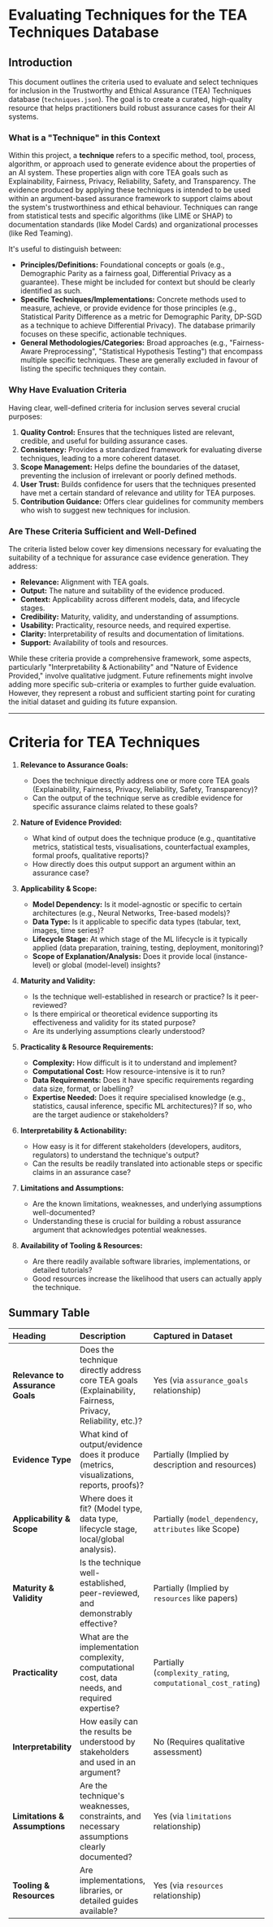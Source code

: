 # Evaluating Techniques for the TEA Techniques Database

## Introduction

This document outlines the criteria used to evaluate and select techniques for inclusion in the Trustworthy and Ethical Assurance (TEA) Techniques database (`techniques.json`). The goal is to create a curated, high-quality resource that helps practitioners build robust assurance cases for their AI systems.

### What is a "Technique" in this Context

Within this project, a **technique** refers to a specific method, tool, process, algorithm, or approach used to generate evidence about the properties of an AI system. These properties align with core TEA goals such as Explainability, Fairness, Privacy, Reliability, Safety, and Transparency. The evidence produced by applying these techniques is intended to be used within an argument-based assurance framework to support claims about the system's trustworthiness and ethical behaviour. Techniques can range from statistical tests and specific algorithms (like LIME or SHAP) to documentation standards (like Model Cards) and organizational processes (like Red Teaming).

It's useful to distinguish between:

- **Principles/Definitions:** Foundational concepts or goals (e.g., Demographic Parity as a fairness goal, Differential Privacy as a guarantee). These might be included for context but should be clearly identified as such.
- **Specific Techniques/Implementations:** Concrete methods used to measure, achieve, or provide evidence for those principles (e.g., Statistical Parity Difference as a metric for Demographic Parity, DP-SGD as a technique to achieve Differential Privacy). The database primarily focuses on these specific, actionable techniques.
- **General Methodologies/Categories:** Broad approaches (e.g., "Fairness-Aware Preprocessing", "Statistical Hypothesis Testing") that encompass multiple specific techniques. These are generally excluded in favour of listing the specific techniques they contain.

### Why Have Evaluation Criteria

Having clear, well-defined criteria for inclusion serves several crucial purposes:

1. **Quality Control:** Ensures that the techniques listed are relevant, credible, and useful for building assurance cases.
2. **Consistency:** Provides a standardized framework for evaluating diverse techniques, leading to a more coherent dataset.
3. **Scope Management:** Helps define the boundaries of the dataset, preventing the inclusion of irrelevant or poorly defined methods.
4. **User Trust:** Builds confidence for users that the techniques presented have met a certain standard of relevance and utility for TEA purposes.
5. **Contribution Guidance:** Offers clear guidelines for community members who wish to suggest new techniques for inclusion.

### Are These Criteria Sufficient and Well-Defined

The criteria listed below cover key dimensions necessary for evaluating the suitability of a technique for assurance case evidence generation. They address:

- **Relevance:** Alignment with TEA goals.
- **Output:** The nature and suitability of the evidence produced.
- **Context:** Applicability across different models, data, and lifecycle stages.
- **Credibility:** Maturity, validity, and understanding of assumptions.
- **Usability:** Practicality, resource needs, and required expertise.
- **Clarity:** Interpretability of results and documentation of limitations.
- **Support:** Availability of tools and resources.

While these criteria provide a comprehensive framework, some aspects, particularly "Interpretability & Actionability" and "Nature of Evidence Provided," involve qualitative judgment. Future refinements might involve adding more specific sub-criteria or examples to further guide evaluation. However, they represent a robust and sufficient starting point for curating the initial dataset and guiding its future expansion.

---

# Criteria for TEA Techniques

1. **Relevance to Assurance Goals:**

    - Does the technique directly address one or more core TEA goals (Explainability, Fairness, Privacy, Reliability, Safety, Transparency)?
    - Can the output of the technique serve as credible evidence for specific assurance claims related to these goals?

2. **Nature of Evidence Provided:**

    - What kind of output does the technique produce (e.g., quantitative metrics, statistical tests, visualisations, counterfactual examples, formal proofs, qualitative reports)?
    - How directly does this output support an argument within an assurance case?

3. **Applicability & Scope:**

    - **Model Dependency:** Is it model-agnostic or specific to certain architectures (e.g., Neural Networks, Tree-based models)?
    - **Data Type:** Is it applicable to specific data types (tabular, text, images, time series)?
    - **Lifecycle Stage:** At which stage of the ML lifecycle is it typically applied (data preparation, training, testing, deployment, monitoring)?
    - **Scope of Explanation/Analysis:** Does it provide local (instance-level) or global (model-level) insights?

4. **Maturity and Validity:**

    - Is the technique well-established in research or practice? Is it peer-reviewed?
    - Is there empirical or theoretical evidence supporting its effectiveness and validity for its stated purpose?
    - Are its underlying assumptions clearly understood?

5. **Practicality & Resource Requirements:**

    - **Complexity:** How difficult is it to understand and implement?
    - **Computational Cost:** How resource-intensive is it to run?
    - **Data Requirements:** Does it have specific requirements regarding data size, format, or labelling?
    - **Expertise Needed:** Does it require specialised knowledge (e.g., statistics, causal inference, specific ML architectures)? If so, who are the target audience or stakeholders?

6. **Interpretability & Actionability:**

    - How easy is it for different stakeholders (developers, auditors, regulators) to understand the technique's output?
    - Can the results be readily translated into actionable steps or specific claims in an assurance case?

7. **Limitations and Assumptions:**

    - Are the known limitations, weaknesses, and underlying assumptions well-documented?
    - Understanding these is crucial for building a robust assurance argument that acknowledges potential weaknesses.

8. **Availability of Tooling & Resources:**

    - Are there readily available software libraries, implementations, or detailed tutorials?
    - Good resources increase the likelihood that users can actually apply the technique.

## Summary Table

| Heading                          | Description                                                                                                | Captured in Dataset                                          |
| :------------------------------- | :--------------------------------------------------------------------------------------------------------- | :----------------------------------------------------------- |
| **Relevance to Assurance Goals** | Does the technique directly address core TEA goals (Explainability, Fairness, Privacy, Reliability, etc.)? | Yes (via `assurance_goals` relationship)                     |
| **Evidence Type**                | What kind of output/evidence does it produce (metrics, visualizations, reports, proofs)?                   | Partially (Implied by description and resources)             |
| **Applicability & Scope**        | Where does it fit? (Model type, data type, lifecycle stage, local/global analysis).                        | Partially (`model_dependency`, `attributes` like Scope)      |
| **Maturity & Validity**          | Is the technique well-established, peer-reviewed, and demonstrably effective?                              | Partially (Implied by `resources` like papers)               |
| **Practicality**                 | What are the implementation complexity, computational cost, data needs, and required expertise?            | Partially (`complexity_rating`, `computational_cost_rating`) |
| **Interpretability**             | How easily can the results be understood by stakeholders and used in an argument?                          | No (Requires qualitative assessment)                         |
| **Limitations & Assumptions**    | Are the technique's weaknesses, constraints, and necessary assumptions clearly documented?                 | Yes (via `limitations` relationship)                         |
| **Tooling & Resources**          | Are implementations, libraries, or detailed guides available?                                              | Yes (via `resources` relationship)                           |
